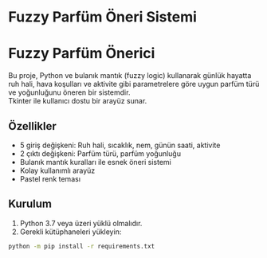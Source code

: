 # Fuzzy Parfüm Öneri Sistemi

# Fuzzy Parfüm Önerici

Bu proje, Python ve bulanık mantık (fuzzy logic) kullanarak günlük hayatta ruh hali, hava koşulları ve aktivite gibi parametrelere göre uygun parfüm türü ve yoğunluğunu öneren bir sistemdir.  
Tkinter ile kullanıcı dostu bir arayüz sunar.

## Özellikler

- 5 giriş değişkeni: Ruh hali, sıcaklık, nem, günün saati, aktivite
- 2 çıktı değişkeni: Parfüm türü, parfüm yoğunluğu
- Bulanık mantık kuralları ile esnek öneri sistemi
- Kolay kullanımlı arayüz
- Pastel renk teması

## Kurulum

1. Python 3.7 veya üzeri yüklü olmalıdır.
2. Gerekli kütüphaneleri yükleyin:

```bash
python -m pip install -r requirements.txt

